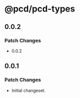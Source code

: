 # @pcd/pcd-types

## 0.0.2

### Patch Changes

- 0.0.2

## 0.0.1

### Patch Changes

- Initial changeset.
